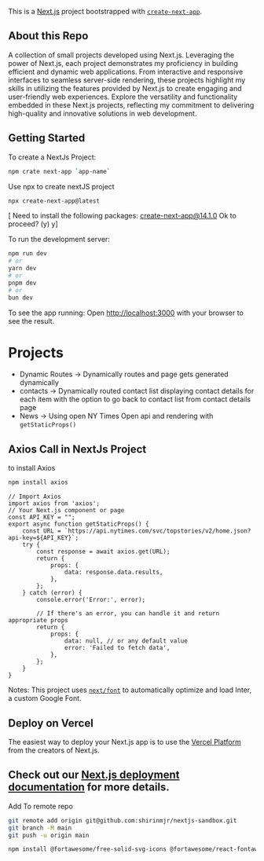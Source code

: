 This is a [Next.js](https://nextjs.org/) project bootstrapped with [`create-next-app`](https://github.com/vercel/next.js/tree/canary/packages/create-next-app).



## About this Repo

A collection of small projects developed using Next.js. Leveraging the power of Next.js, each project demonstrates my proficiency in building efficient and dynamic web applications. From interactive and responsive interfaces to seamless server-side rendering, these projects highlight my skills in utilizing the features provided by Next.js to create engaging and user-friendly web experiences. Explore the versatility and functionality embedded in these Next.js projects, reflecting my commitment to delivering high-quality and innovative solutions in web development. 



## Getting Started
To create a NextJs Project:
```bash
npm crate next-app `app-name`
```
Use npx to create nextJS project
```bash
npx create-next-app@latest
```

[ Need to install the following packages:
  create-next-app@14.1.0
Ok to proceed? (y) y]

To run the development server:
```bash
npm run dev
# or
yarn dev
# or
pnpm dev
# or
bun dev
```
To see the app running:
Open [http://localhost:3000](http://localhost:3000) with your browser to see the result.

# Projects
* Dynamic Routes -> Dynamically routes and page gets generated dynamically
* contacts -> Dynamically routed contact list displaying contact details for each item with the option to go back to contact list from contact details page
* News -> Using open NY Times Open api and rendering with `getStaticProps()`


## Axios Call in NextJs Project
to install Axios
```bash
npm install axios
```
```JS
// Import Axios
import axios from 'axios';
// Your Next.js component or page
const API_KEY = "";
export async function getStaticProps() {
    const URL = `https://api.nytimes.com/svc/topstories/v2/home.json?api-key=${API_KEY}`;
    try {
        const response = await axios.get(URL);
        return {
            props: {
                data: response.data.results,
            },
        };
    } catch (error) {
        console.error('Error:', error);

        // If there's an error, you can handle it and return appropriate props
        return {
            props: {
                data: null, // or any default value
                error: 'Failed to fetch data',
            },
        };
    }
}
```

Notes:
This project uses [`next/font`](https://nextjs.org/docs/basic-features/font-optimization) to automatically optimize and load Inter, a custom Google Font.

## Deploy on Vercel

The easiest way to deploy your Next.js app is to use the [Vercel Platform](https://vercel.com/new?utm_medium=default-template&filter=next.js&utm_source=create-next-app&utm_campaign=create-next-app-readme) from the creators of Next.js.

Check out our [Next.js deployment documentation](https://nextjs.org/docs/deployment) for more details.
-----------
Add To remote repo
```bash
git remote add origin git@github.com:shirinmjr/nextjs-sandbox.git
git branch -M main
git push -u origin main
```
```bash
npm install @fortawesome/free-solid-svg-icons @fortawesome/react-fontawesome
```
